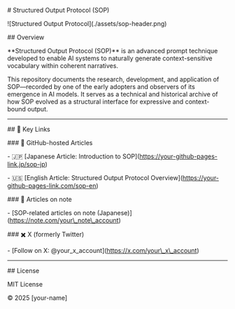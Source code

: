 \# Structured Output Protocol (SOP)



!\[Structured Output Protocol](./assets/sop-header.png)  

<!-- Adjust the image path if needed -->



\## Overview



\*\*Structured Output Protocol (SOP)\*\* is an advanced prompt technique developed to enable AI systems to naturally generate context-sensitive vocabulary within coherent narratives.



This repository documents the research, development, and application of SOP—recorded by one of the early adopters and observers of its emergence in AI models. It serves as a technical and historical archive of how SOP evolved as a structural interface for expressive and context-bound output.



---



\## 🔗 Key Links



\### 📄 GitHub-hosted Articles



\- 🇯🇵 \[Japanese Article: Introduction to SOP](https://your-github-pages-link.jp/sop-jp)

\- 🇺🇸 \[English Article: Structured Output Protocol Overview](https://your-github-pages-link.com/sop-en)



\### 📝 Articles on note  

\- \[SOP-related articles on note (Japanese)](https://note.com/your\_note\_account)



\### ✖️ X (formerly Twitter)  

\- \[Follow on X: @your\_x\_account](https://x.com/your\_x\_account)



---



\## License



MIT License  

©️ 2025 \[your-name]



